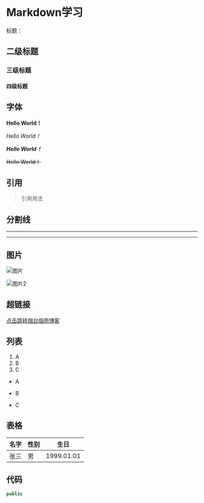 # Markdown学习



标题：

## 二级标题

### 三级标题

#### 四级标题

## 字体

**Hello World！**

*Hello World！*

***Hello World！***

~~Hello World！~~



## 引用

> 引用用法



## 分割线

---

***



## 图片

![图片](C:\Users\dnzj\Pictures\20150106081156_ziGRT.jpeg)

![图片2](http://5b0988e595225.cdn.sohucs.com/images/20190601/7acbf633bea5466cbbcb9fe1cde56a0e.jpeg)



## 超链接

[点击跳转烟台烟雨博客](https://www.cnblogs.com/yantaiyanyu/)



## 列表

1. A
2. B
3. C



- A

- B

- C

  

## 表格

名字|性别|生日
--|--|--|
张三|男|1999.01.01

## 代码

```java
public
```











